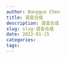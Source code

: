 ```yaml
---
author: Bangguo Chen
title: 语音合成
description: 语音合成
slug: slug-语音合成
date: 2022-01-15
categories:
tags: 
---
```



